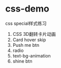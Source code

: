 # css-demo
css special样式练习
1. CSS 3D翻转卡片动画
2. Card hover skip 
3. Push me btn
4. radio
5. text-bg-animation
6. shine btn
